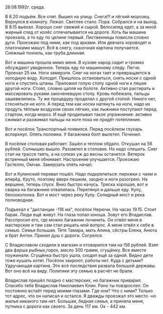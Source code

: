 26.08.1992г. среда.

В 6.20 подъём. Все спят. Вышел на улицу. Снега!!! и лёгкий морозец. Вернулся в комнату. Лежал. Светлее стало. Пора. Собрался и на выход. 
 В 8.15 выехал. Хорошо снег свежий и сырой. Велосипед едет, а за мной жирный след от колёс отпечатывается на дороге. Хоть бы машина проехала, а то еду по целине первый. Лиственницы повисли словно дуги. Проезжаю под ними, как под арками. Или девчата хороводят и платочками машут. Всё в снегу, сказочная картина получается. Снежный тоннель, как труба длинная. 
  
Вот и машина прошла мимо меня. В кузове народ сидит и громко обсуждают увиденное. Теперь еду по машинному следу. Легче.
  Проехал 25 км. Ноги замерзли. Снег на ногах тает и превращается в холодную воду. Холодит. Пришлось остановиться, снять носки с одной ноги и спустить штаны. Приложил голую стопу одной ноги к ляшке другой ноги. Стоял, словно цапля на болоте. Активно стал растирать и массировать руками закоченевшую стопу. Кровь побежала, пальцы зашевелились. Ту же процедуру проделал с другой стопой. Никого нет, стесняться не кого. А перед тем как носки натянуть на ноги, надо их продуть тёплым воздухом своих лёгких, как лыжники поступают перед стартом, когда мороз. И ещё проделывал такое упражнение: активно сжимал и разжимал пальцы на ноге пока не придёт потепление.

  Вот и посёлок Транспортный появился. Перед посёлком глухарь вспорхнул. Опять поломка. У багажника болт вылетел. Починил.

 В посёлке столовая работает. Зашёл и теплом обдало. Откушал на 56 рублей. Солнышко вышло. Разомлел в столовке. Но надо спешить.
  Снег стал на трассе таять, а на сопках уж до весны останется. Ветерок встречный меня обнимает. Настроение улучшается. Проезжаю Гастелло, Омчак. Замерзать опять начал.

  Вот и Кулинский перевал пошёл. Надо подкрепиться: пирожки с чаем и вперёд. Круто, поэтому вверх пешком, заодно и ноги разогрею. На вершине, теперь спуск. Вниз быстро качусь. Тряска хорошая, вот и сварка на багажнике отвалилась. Перетянул и дальше еду. Кулу, бензоколонка. Вот и мост через реку Кулу. Солидный мост и река полноводная.

  Подъехал к "дистанции -118 км", посёлок Нерючи. На часах 19.15. Стоит барак. Люди ещё живут. На глаза попал юноша. Зовут его Владислав. Расспросил его, где можно багажник починить. Он отвёл меня в мастерские и там сам стал решать мой вопрос. А меня отвёл к себе в семью. Семья большая. Тётя Тамара, мать Алина, сёстры Елена, Анюта и брат Антон. Принял душ с дороги. Согрелся.

   С Владиславом сходили в магазин и отоварился там на !56 рублей. Взял два фарша рыбных,горох, масло 300 грамм, сгущёнку. Все вместе поужинали. Сгущёнка быстро ушла, сходил ещё за одной. Видно дети тоже кушать хотят. Посёлок закроют, работы нет. Куда с детьми? Удручающая картина. Это всё последствия развала большой державы. Вот оно всё на виду. Политики эту семью в расчёт не брали.

  Владислав пришёл поздно с мастерских, но багажник приварил. Спасибо тебе Владислав Николаевич Клин. Рано ты повзрослел. Он постоянно встаёт перед моими глазами. Где они? Что с ними? Только тот адрес, что он написал и остался. Я дважды проезжал это место -но жилья никакого там нет. Большая, бедная семья, а приняла меня, путника с дороги как своего.
 За день 117 км. Ок - 442 км.
